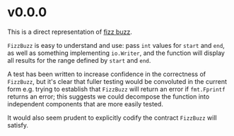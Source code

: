 # v0.0.0

This is a direct representation of [fizz buzz](https://en.wikipedia.org/wiki/Fizz_buzz).

`FizzBuzz` is easy to understand and use: pass `int` values for `start` and `end`, as well as something implementing
`io.Writer`, and the function will display all results for the range defined by `start` and `end`.

A test has been written to increase confidence in the correctness of `FizzBuzz`, but it's clear that fuller testing
would be convoluted in the current form e.g. trying to establish that `FizzBuzz` will return an error if `fmt.Fprintf`
returns an error; this suggests we could decompose the function into independent components that are more easily tested.

It would also seem prudent to explicitly codify the contract `FizzBuzz` will satisfy.
